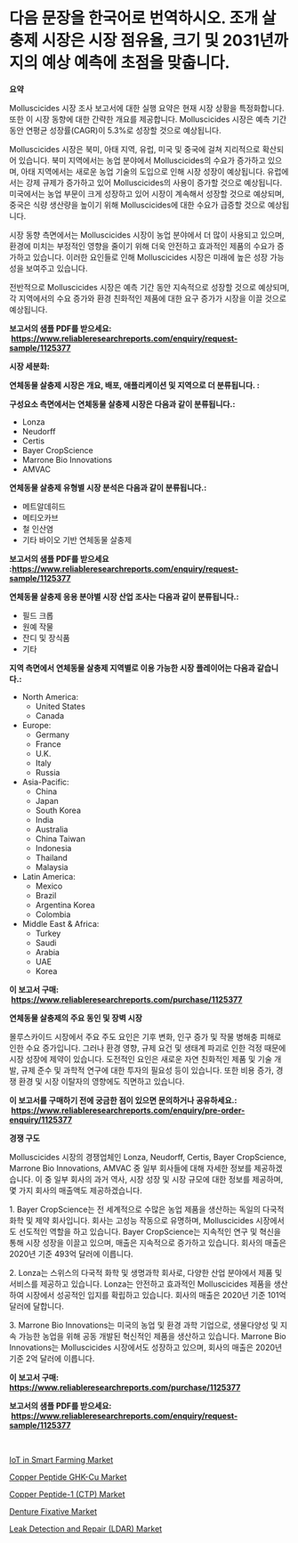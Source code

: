 <p><h1>다음 문장을 한국어로 번역하시오. 조개 살충제 시장은 시장 점유율, 크기 및 2031년까지의 예상 예측에 초점을 맞춥니다.</h1></p><p><strong>요약</strong></p>
<p><p>Molluscicides 시장 조사 보고서에 대한 실행 요약은 현재 시장 상황을 특정화합니다. 또한 이 시장 동향에 대한 간략한 개요를 제공합니다. Molluscicides 시장은 예측 기간 동안 연평균 성장률(CAGR)이 5.3%로 성장할 것으로 예상됩니다.</p><p>Molluscicides 시장은 북미, 아태 지역, 유럽, 미국 및 중국에 걸쳐 지리적으로 확산되어 있습니다. 북미 지역에서는 농업 분야에서 Molluscicides의 수요가 증가하고 있으며, 아태 지역에서는 새로운 농업 기술의 도입으로 인해 시장 성장이 예상됩니다. 유럽에서는 강제 규제가 증가하고 있어 Molluscicides의 사용이 증가할 것으로 예상됩니다. 미국에서는 농업 부문이 크게 성장하고 있어 시장이 계속해서 성장할 것으로 예상되며, 중국은 식량 생산량을 높이기 위해 Molluscicides에 대한 수요가 급증할 것으로 예상됩니다.</p><p>시장 동향 측면에서는 Molluscicides 시장이 농업 분야에서 더 많이 사용되고 있으며, 환경에 미치는 부정적인 영향을 줄이기 위해 더욱 안전하고 효과적인 제품의 수요가 증가하고 있습니다. 이러한 요인들로 인해 Molluscicides 시장은 미래에 높은 성장 가능성을 보여주고 있습니다.</p><p>전반적으로 Molluscicides 시장은 예측 기간 동안 지속적으로 성장할 것으로 예상되며, 각 지역에서의 수요 증가와 환경 친화적인 제품에 대한 요구 증가가 시장을 이끌 것으로 예상됩니다.</p></p>
<p><strong>보고서의 샘플 PDF를 받으세요: &nbsp;<a href="https://www.reliableresearchreports.com/enquiry/request-sample/1125377">https://www.reliableresearchreports.com/enquiry/request-sample/1125377</a></strong></p>
<p><strong>시장 세분화:</strong></p>
<p><strong> 연체동물 살충제 시장은 개요, 배포, 애플리케이션 및 지역으로 더 분류됩니다. :</strong></p>
<p><strong>구성요소 측면에서는 연체동물 살충제 시장은 다음과 같이 분류됩니다.:</strong></p>
<p><ul><li>Lonza</li><li>Neudorff</li><li>Certis</li><li>Bayer CropScience</li><li>Marrone Bio Innovations</li><li>AMVAC</li></ul></p>
<p><strong> 연체동물 살충제 유형별 시장 분석은 다음과 같이 분류됩니다.:</strong></p>
<p><ul><li>메트알데히드</li><li>메티오카브</li><li>철 인산염</li><li>기타 바이오 기반 연체동물 살충제</li></ul></p>
<p><strong>보고서의 샘플 PDF를 받으세요 :<a href="https://www.reliableresearchreports.com/enquiry/request-sample/1125377">https://www.reliableresearchreports.com/enquiry/request-sample/1125377</a></strong></p>
<p><strong> 연체동물 살충제 응용 분야별 시장 산업 조사는 다음과 같이 분류됩니다.:</strong></p>
<p><ul><li>필드 크롭</li><li>원예 작물</li><li>잔디 및 장식품</li><li>기타</li></ul></p>
<p><strong>지역 측면에서 연체동물 살충제 지역별로 이용 가능한 시장 플레이어는 다음과 같습니다.:</strong></p>
<p><ul>
    <li>
        North America:
        <ul>
            <li>United States</li>
            <li>Canada</li>
        </ul>
    </li>
    <li>
        Europe:
        <ul>
            <li>Germany</li>
            <li>France</li>
            <li>U.K.</li>
            <li>Italy</li>
            <li>Russia</li>
        </ul>
    </li>
    <li>
        Asia-Pacific:
        <ul>
            <li>China</li>
            <li>Japan</li>
            <li>South Korea</li>
            <li>India</li>
            <li>Australia</li>
            <li>China Taiwan</li>
            <li>Indonesia</li>
            <li>Thailand</li>
            <li>Malaysia</li>
        </ul>
    </li>
    <li>
        Latin America:
        <ul>
            <li>Mexico</li>
            <li>Brazil</li>
            <li>Argentina Korea</li>
            <li>Colombia</li>
        </ul>
    </li>
    <li>
        Middle East & Africa:
        <ul>
            <li>Turkey</li>
            <li>Saudi</li>
            <li>Arabia</li>
            <li>UAE</li>
            <li>Korea</li>
        </ul>
    </li>
    </ul></p>
<p><strong>이 보고서 구매: &nbsp;<a href="https://www.reliableresearchreports.com/purchase/1125377">https://www.reliableresearchreports.com/purchase/1125377</a></strong></p>
<p><strong>연체동물 살충제의 주요 동인 및 장벽 시장</strong></p>
<p><p>몰루스카이드 시장에서 주요 주도 요인은 기후 변화, 인구 증가 및 작물 병해충 피해로 인한 수요 증가입니다. 그러나 환경 영향, 규제 요건 및 생태계 파괴로 인한 걱정 때문에 시장 성장에 제약이 있습니다. 도전적인 요인은 새로운 자연 친화적인 제품 및 기술 개발, 규제 준수 및 과학적 연구에 대한 투자의 필요성 등이 있습니다. 또한 비용 증가, 경쟁 환경 및 시장 이탈자의 영향에도 직면하고 있습니다.</p></p>
<p><strong>이 보고서를 구매하기 전에 궁금한 점이 있으면 문의하거나 공유하세요.: &nbsp;<a href="https://www.reliableresearchreports.com/enquiry/pre-order-enquiry/1125377">https://www.reliableresearchreports.com/enquiry/pre-order-enquiry/1125377</a></strong></p>
<p><strong>경쟁 구도</strong></p>
<p><p>Molluscicides 시장의 경쟁업체인 Lonza, Neudorff, Certis, Bayer CropScience, Marrone Bio Innovations, AMVAC 중 일부 회사들에 대해 자세한 정보를 제공하겠습니다. 이 중 일부 회사의 과거 역사, 시장 성장 및 시장 규모에 대한 정보를 제공하며, 몇 가지 회사의 매출액도 제공하겠습니다.</p><p>1. Bayer CropScience는 전 세계적으로 수많은 농업 제품을 생산하는 독일의 다국적 화학 및 제약 회사입니다. 회사는 고성능 작동으로 유명하며, Molluscicides 시장에서도 선도적인 역할을 하고 있습니다. Bayer CropScience는 지속적인 연구 및 혁신을 통해 시장 성장을 이끌고 있으며, 매출은 지속적으로 증가하고 있습니다. 회사의 매출은 2020년 기준 493억 달러에 이릅니다.</p><p>2. Lonza는 스위스의 다국적 화학 및 생명과학 회사로, 다양한 산업 분야에서 제품 및 서비스를 제공하고 있습니다. Lonza는 안전하고 효과적인 Molluscicides 제품을 생산하여 시장에서 성공적인 입지를 확립하고 있습니다. 회사의 매출은 2020년 기준 101억 달러에 달합니다.</p><p>3. Marrone Bio Innovations는 미국의 농업 및 환경 과학 기업으로, 생물다양성 및 지속 가능한 농업을 위해 공동 개발된 혁신적인 제품을 생산하고 있습니다. Marrone Bio Innovations는 Molluscicides 시장에서도 성장하고 있으며, 회사의 매출은 2020년 기준 2억 달러에 이릅니다.</p></p>
<p><strong>이 보고서 구매: &nbsp; <a href="https://www.reliableresearchreports.com/purchase/1125377">https://www.reliableresearchreports.com/purchase/1125377</a></strong></p>
<p><strong>보고서의 샘플 PDF를 받으세요: &nbsp;<a href="https://www.reliableresearchreports.com/enquiry/request-sample/1125377">https://www.reliableresearchreports.com/enquiry/request-sample/1125377</a></strong><strong></strong></p>
<p>&nbsp;</p>
<p><p><a href="https://issuu.com/reportprime-2/docs/iot-in-smart-farming-market-size-2030.pptx">IoT in Smart Farming Market</a></p><p><a href="https://pretty-mail-caf.notion.site/Copper-Peptide-GHK-Cu-Market-Size-Market-Trends-and-Growth-Outlook-forecasted-for-period-from-2024-a7f76eea4f0748b0a9517443dc6e5242">Copper Peptide GHK-Cu Market</a></p><p><a href="https://full-wildebeest-80b.notion.site/Copper-Peptide-1-CTP-Market-Offers-Provide-Insightful-Data-for-the-Time-Period-from-2024-to-2031-a-d5c5337856d54f04ac10ad69a0f71645">Copper Peptide-1 (CTP) Market</a></p><p><a href="https://view.publitas.com/reportprime-1/global-denture-fixative-market-by-types-applications-and-major-players-with-regional-growth-rate-analysis-and-development-situation-from-2023-to-2030/">Denture Fixative Market</a></p><p><a href="https://view.publitas.com/reportprime-1/leak-detection-and-repair-ldar-market-share-market-new-trends-analysis-report-by-type-by-application-by-end-use-by-region-and-segment-forecasts-2024-2031/">Leak Detection and Repair (LDAR) Market</a></p></p>